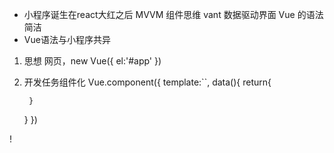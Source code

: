 - 小程序诞生在react大红之后
MVVM 组件思维 vant
数据驱动界面
Vue  的语法简洁
- Vue语法与小程序共异
1. 思想
网页，new Vue({
    el:'#app'
})

2. 开发任务组件化
Vue.component({
    template:``, 
    data(){
        return{

            
        }
    }
})









!